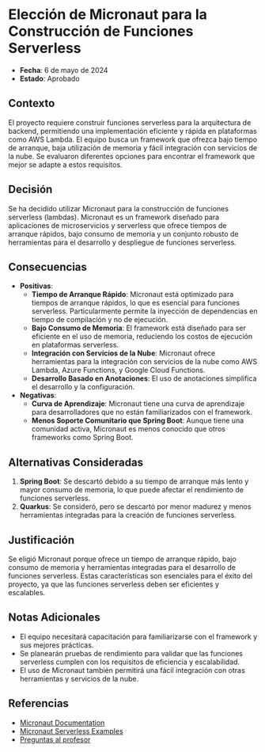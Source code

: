 # Elección de Micronaut para la Construcción de Funciones Serverless

- **Fecha**: 6 de mayo de 2024
- **Estado**: Aprobado

## Contexto
El proyecto requiere construir funciones serverless para la arquitectura de backend, permitiendo una implementación eficiente y rápida en plataformas como AWS Lambda. El equipo busca un framework que ofrezca bajo tiempo de arranque, baja utilización de memoria y fácil integración con servicios de la nube. Se evaluaron diferentes opciones para encontrar el framework que mejor se adapte a estos requisitos.

## Decisión
Se ha decidido utilizar Micronaut para la construcción de funciones serverless (lambdas). Micronaut es un framework diseñado para aplicaciones de microservicios y serverless que ofrece tiempos de arranque rápidos, bajo consumo de memoria y un conjunto robusto de herramientas para el desarrollo y despliegue de funciones serverless.

## Consecuencias
- **Positivas**:
    - **Tiempo de Arranque Rápido**: Micronaut está optimizado para tiempos de arranque rápidos, lo que es esencial para funciones serverless. Particularmente permite la inyección de dependencias en tiempo de compilación y no de ejecución.
    - **Bajo Consumo de Memoria**: El framework está diseñado para ser eficiente en el uso de memoria, reduciendo los costos de ejecución en plataformas serverless.
    - **Integración con Servicios de la Nube**: Micronaut ofrece herramientas para la integración con servicios de la nube como AWS Lambda, Azure Functions, y Google Cloud Functions.
    - **Desarrollo Basado en Anotaciones**: El uso de anotaciones simplifica el desarrollo y la configuración.
- **Negativas**:
    - **Curva de Aprendizaje**: Micronaut tiene una curva de aprendizaje para desarrolladores que no están familiarizados con el framework.
    - **Menos Soporte Comunitario que Spring Boot**: Aunque tiene una comunidad activa, Micronaut es menos conocido que otros frameworks como Spring Boot.

## Alternativas Consideradas
1. **Spring Boot**: Se descartó debido a su tiempo de arranque más lento y mayor consumo de memoria, lo que puede afectar el rendimiento de funciones serverless.
2. **Quarkus**: Se consideró, pero se descartó por menor madurez y menos herramientas integradas para la creación de funciones serverless.

## Justificación
Se eligió Micronaut porque ofrece un tiempo de arranque rápido, bajo consumo de memoria y herramientas integradas para el desarrollo de funciones serverless. Estas características son esenciales para el éxito del proyecto, ya que las funciones serverless deben ser eficientes y escalables.

## Notas Adicionales
- El equipo necesitará capacitación para familiarizarse con el framework y sus mejores prácticas.
- Se planearán pruebas de rendimiento para validar que las funciones serverless cumplen con los requisitos de eficiencia y escalabilidad.
- El uso de Micronaut también permitirá una fácil integración con otras herramientas y servicios de la nube.

## Referencias
- [Micronaut Documentation](https://micronaut.io/documentation/)
- [Micronaut Serverless Examples](https://micronaut.io/examples/)
- [Preguntas al profesor](https://github.com/militoromero10/UJaveriana-AES-ModVal/tree/master/patrones/exam/exam/ADR/ref/preguntas.pdf)